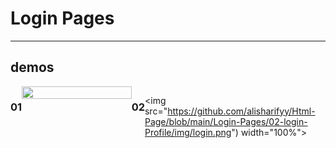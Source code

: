 # Login Pages
___

## demos


<div style="display:flex;">
  
### 01    
  <img src="https://github.com/alisharifyy/Html-Page/blob/main/Login-Pages/01-Twitter-Login/img/twitter.png" width="100%">   

### 02 
  <img src="https://github.com/alisharifyy/Html-Page/blob/main/Login-Pages/02-login-Profile/img/login.png") width="100%">   

</div>

